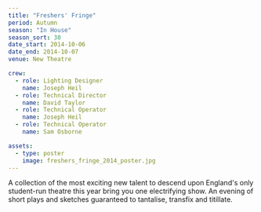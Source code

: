 ```yaml
---
title: "Freshers' Fringe"
period: Autumn
season: "In House"
season_sort: 30
date_start: 2014-10-06
date_end: 2014-10-07
venue: New Theatre

crew:
  - role: Lighting Designer
    name: Joseph Heil
  - role: Technical Director
    name: David Taylor
  - role: Technical Operator
    name: Joseph Heil
  - role: Technical Operator
    name: Sam Osborne

assets:
  - type: poster
    image: freshers_fringe_2014_poster.jpg
---
```


A collection of the most exciting new talent to descend upon England's only student-run theatre this year bring you one electrifying show. An evening of short plays and sketches guaranteed to tantalise, transfix and titillate.
